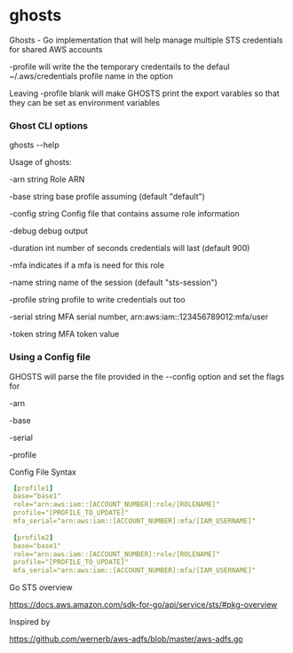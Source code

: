 # ghosts
Ghosts - Go implementation that will help manage multiple STS credentials for shared AWS accounts

-profile will write the the temporary credentails to the defaul ~/.aws/credentials profile name in the option


Leaving -profile blank will make GHOSTS print the export varables so that they can be set as environment variables

### Ghost CLI options
ghosts --help

Usage of ghosts:

  -arn string Role ARN

  -base string base profile assuming (default "default")

  -config string  Config file that contains assume role information

  -debug debug output

  -duration int number of seconds credentials will last (default 900)

  -mfa indicates if a mfa is need for this role

  -name string name of the session (default "sts-session")

  -profile string profile to write credentials out too

  -serial string MFA serial number, arn:aws:iam::123456789012:mfa/user

  -token string MFA token value

    	
    	
 ### Using a Config file
 
 GHOSTS will parse the file provided in the --config option and set the flags for 
 
  -arn 
     	
  -base 
   
  -serial 
      	
  -profile
 
 Config File Syntax
 
~~~YAML
 [profile1]
 base="base1"
 role="arn:aws:iam::[ACCOUNT_NUMBER]:role/[ROLENAME]"
 profile="[PROFILE_TO_UPDATE]"
 mfa_serial="arn:aws:iam::[ACCOUNT_NUMBER]:mfa/[IAM_USERNAME]"
 
 [profile2]
 base="base1"
 role="arn:aws:iam::[ACCOUNT_NUMBER]:role/[ROLENAME]"
 profile="[PROFILE_TO_UPDATE]"
 mfa_serial="arn:aws:iam::[ACCOUNT_NUMBER]:mfa/[IAM_USERNAME]"
~~~
 
 Go STS overview
 
 https://docs.aws.amazon.com/sdk-for-go/api/service/sts/#pkg-overview
 
 Inspired by 
 
 https://github.com/wernerb/aws-adfs/blob/master/aws-adfs.go
 
 
